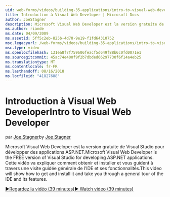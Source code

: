 ```yaml
---
uid: web-forms/videos/building-35-applications/intro-to-visual-web-developer
title: Introduction à Visual Web Developer | Microsoft Docs
author: JoeStagner
description: Microsoft Visual Web Developer est la version gratuite de Visual Studio pour développer des applications ASP.NET. Cette vidéo explique comment obtenir et l’installer avec t...
ms.author: riande
ms.date: 04/09/2009
ms.assetid: 5ff5c2eb-825b-4d70-9e19-f1fd64310752
msc.legacyurl: /web-forms/videos/building-35-applications/intro-to-visual-web-developer
msc.type: video
ms.openlocfilehash: 131ea8f7f759606feacf5d649f88b6c0fd0071e1
ms.sourcegitcommit: 45ac74e400f9f2b7dbded66297730f6f14a4eb25
ms.translationtype: MT
ms.contentlocale: fr-FR
ms.lasthandoff: 08/16/2018
ms.locfileid: "41827688"
---
```

<a name="intro-to-visual-web-developer"></a><span data-ttu-id="973b5-104">Introduction à Visual Web Developer</span><span class="sxs-lookup"><span data-stu-id="973b5-104">Intro to Visual Web Developer</span></span>
====================
<span data-ttu-id="973b5-105">par [Joe Stagner](https://github.com/JoeStagner)</span><span class="sxs-lookup"><span data-stu-id="973b5-105">by [Joe Stagner](https://github.com/JoeStagner)</span></span>

<span data-ttu-id="973b5-106">Microsoft Visual Web Developer est la version gratuite de Visual Studio pour développer des applications ASP.NET.</span><span class="sxs-lookup"><span data-stu-id="973b5-106">Microsoft Visual Web Developer is the FREE version of Visual Studio for developing ASP.NET applications.</span></span> <span data-ttu-id="973b5-107">Cette vidéo va expliquer comment obtenir et installer et vous guident à travers une visite guidée générale de l’IDE et ses fonctionnalités.</span><span class="sxs-lookup"><span data-stu-id="973b5-107">This video will show how to get and install it and take you through a general tour of the IDE and its features.</span></span>

[<span data-ttu-id="973b5-108">&#9654;Regardez la vidéo (39 minutes)</span><span class="sxs-lookup"><span data-stu-id="973b5-108">&#9654; Watch video (39 minutes)</span></span>](https://channel9.msdn.com/Blogs/ASP-NET-Site-Videos/intro-to-visual-web-developer)
